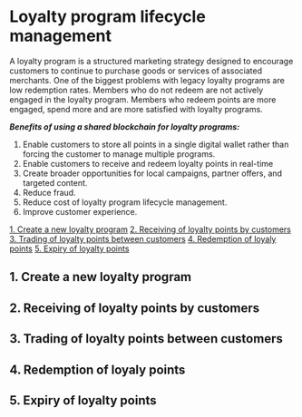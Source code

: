 # Loyalty program lifecycle management

A loyalty program is a structured marketing strategy designed to encourage customers to continue to purchase goods or services of associated merchants.
One of the biggest problems with legacy loyalty programs are low redemption rates. Members who do not redeem are not actively engaged in the loyalty program. Members who redeem points are more engaged, spend more and are more satisfied with loyalty programs.

***Benefits of using a shared blockchain for loyalty programs:***
1. Enable customers to store all points in a single digital wallet rather than forcing the customer to manage multiple programs. 
2. Enable customers to receive and redeem loyalty points in real-time 
3. Create broader opportunities for local campaigns, partner offers, and targeted content.
4. Reduce fraud.
5. Reduce cost of loyalty program lifecycle management.
6. Improve customer experience.


[1. Create a new loyalty program](#1-create-a-new-loyalty-program)
[2. Receiving of loyalty points by customers](#2-receiving-of-loyalty-points-by-customers)
[3. Trading of loyalty points between customers](#3-trading-of-loyalty-points-between-customers)
[4. Redemption of loyaly points](#4-redemption-of-loyaly-points)
[5. Expiry of loyalty points](#5-expiry-of-loyalty-points)

## 1. Create a new loyalty program

## 2. Receiving of loyalty points by customers

## 3. Trading of loyalty points between customers

## 4. Redemption of loyaly points

## 5. Expiry of loyalty points

